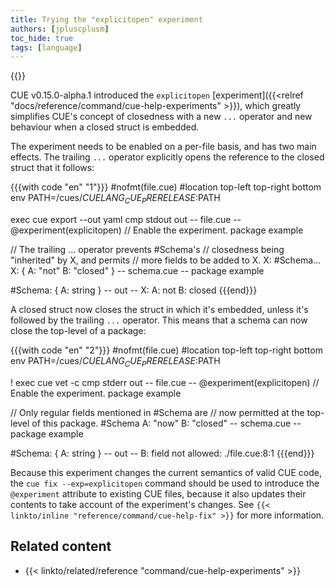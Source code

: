 ```yaml
---
title: Trying the "explicitopen" experiment
authors: [jpluscplusm]
toc_hide: true
tags: [language]
---
```

{{<sidenote text="Requires CUE v0.15.0 or later">}}

CUE v0.15.0-alpha.1 introduced the `explicitopen`
[experiment]({{<relref "docs/reference/command/cue-help-experiments" >}}),
which greatly simplifies CUE's concept of closedness with a new `...` operator
and new behaviour when a closed struct is embedded.

The experiment needs to be enabled on a per-file basis, and has two main effects.
The trailing `...` operator explicitly opens the reference to the closed struct
that it follows:

{{{with code "en" "1"}}}
#nofmt(file.cue)
#location top-left top-right bottom
env PATH=/cues/$CUELANG_CUE_PRERELEASE:$PATH

exec cue export --out yaml
cmp stdout out
-- file.cue --
@experiment(explicitopen) // Enable the experiment.
package example

// The trailing ... operator prevents #Schema's
// closedness being "inherited" by X, and permits
// more fields to be added to X.
X: #Schema...
X: {
	A: "not"
	B: "closed"
}
-- schema.cue --
package example

#Schema: {
	A: string
}
-- out --
X:
  A: not
  B: closed
{{{end}}}

A closed struct now closes the struct in which it's embedded,
unless it's followed by the trailing `...` operator.
This means that a schema can now close the top-level of a package:

{{{with code "en" "2"}}}
#nofmt(file.cue)
#location top-left top-right bottom
env PATH=/cues/$CUELANG_CUE_PRERELEASE:$PATH

! exec cue vet -c
cmp stderr out
-- file.cue --
@experiment(explicitopen) // Enable the experiment.
package example

// Only regular fields mentioned in #Schema are
// now permitted at the top-level of this package.
#Schema
A: "now"
B: "closed"
-- schema.cue --
package example

#Schema: {
	A: string
}
-- out --
B: field not allowed:
    ./file.cue:8:1
{{{end}}}

Because this experiment changes the current semantics of valid CUE code, the
`cue fix --exp=explicitopen` command should be used to introduce the
`@experiment` attribute to existing CUE files, because it also updates their
contents to take account of the experiment's changes.
See `{{< linkto/inline "reference/command/cue-help-fix" >}}` for more information.

## Related content

- {{< linkto/related/reference "command/cue-help-experiments" >}}
